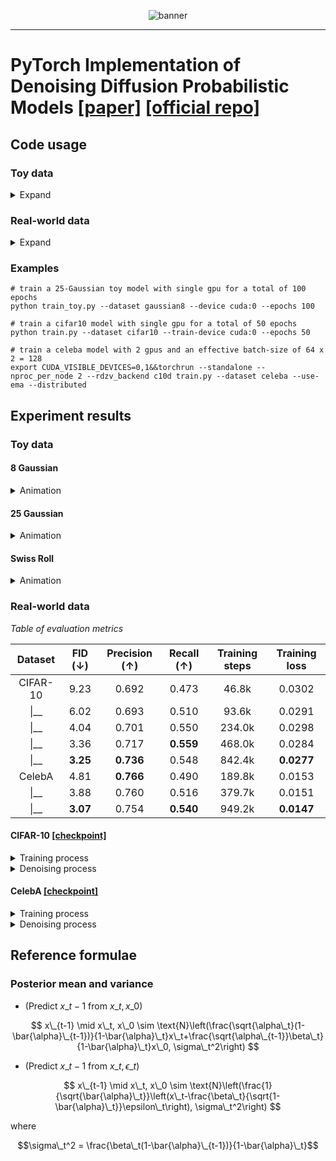 <p align="center">
<img alt="banner" src="./assets/banner.webp">
</p>

---

# PyTorch Implementation of Denoising Diffusion Probabilistic Models [[paper]](https://arxiv.org/abs/2006.11239) [[official repo]](https://github.com/hojonathanho/diffusion)

## Code usage

### Toy data

<details>
<summary>Expand</summary>
<pre><code>
usage: train_toy.py [-h] [--dataset {gaussian8,gaussian25,swissroll}]
                    [--size SIZE] [--root ROOT] [--epochs EPOCHS] [--lr LR]
                    [--beta1 BETA1] [--beta2 BETA2] [--lr-warmup LR_WARMUP]
                    [--batch-size BATCH_SIZE] [--timesteps TIMESTEPS]
                    [--beta-schedule {quad,linear,warmup10,warmup50,jsd}]
                    [--beta-start BETA_START] [--beta-end BETA_END]
                    [--model-mean-type {mean,x_0,eps}]
                    [--model-var-type {learned,fixed-small,fixed-large}]
                    [--loss-type {kl,mse}] [--image-dir IMAGE_DIR]
                    [--chkpt-dir CHKPT_DIR] [--chkpt-intv CHKPT_INTV]
                    [--eval-intv EVAL_INTV] [--seed SEED] [--resume]
                    [--device DEVICE] [--mid-features MID_FEATURES]
                    [--num-temporal-layers NUM_TEMPORAL_LAYERS]
optional arguments:
  -h, --help            show this help message and exit
  --dataset {gaussian8,gaussian25,swissroll}
  --size SIZE
  --root ROOT           root directory of datasets
  --epochs EPOCHS       total number of training epochs
  --lr LR               learning rate
  --beta1 BETA1         beta_1 in Adam
  --beta2 BETA2         beta_2 in Adam
  --lr-warmup LR_WARMUP
                        number of warming-up epochs
  --batch-size BATCH_SIZE
  --timesteps TIMESTEPS
                        number of diffusion steps
  --beta-schedule {quad,linear,warmup10,warmup50,jsd}
  --beta-start BETA_START
  --beta-end BETA_END
  --model-mean-type {mean,x_0,eps}
  --model-var-type {learned,fixed-small,fixed-large}
  --loss-type {kl,mse}
  --image-dir IMAGE_DIR
  --chkpt-dir CHKPT_DIR
  --chkpt-intv CHKPT_INTV
                        frequency of saving a checkpoint
  --eval-intv EVAL_INTV
  --seed SEED           random seed
  --resume              to resume from a checkpoint
  --device DEVICE
  --mid-features MID_FEATURES
  --num-temporal-layers NUM_TEMPORAL_LAYERS
</code></pre>
</details>

### Real-world data

<details><summary>Expand</summary>
<pre><code>
usage: train.py [-h] [--dataset {mnist,cifar10,celeba}] [--root ROOT]
                [--epochs EPOCHS] [--lr LR] [--beta1 BETA1] [--beta2 BETA2]
                [--batch-size BATCH_SIZE] [--timesteps TIMESTEPS]
                [--beta-schedule {quad,linear,warmup10,warmup50,jsd}]
                [--beta-start BETA_START] [--beta-end BETA_END]
                [--model-mean-type {mean,x_0,eps}]
                [--model-var-type {learned,fixed-small,fixed-large}]
                [--loss-type {kl,mse}] [--num-workers NUM_WORKERS]
                [--train-device TRAIN_DEVICE] [--eval-device EVAL_DEVICE]
                [--image-dir IMAGE_DIR] [--num-save-images NUM_SAVE_IMAGES]
                [--config-dir CONFIG_DIR] [--chkpt-dir CHKPT_DIR]
                [--chkpt-intv CHKPT_INTV] [--seed SEED] [--resume] [--eval]
                [--use-ema] [--ema-decay EMA_DECAY] [--distributed]
optional arguments:
  -h, --help            show this help message and exit
  --dataset {mnist,cifar10,celeba}
  --root ROOT           root directory of datasets
  --epochs EPOCHS       total number of training epochs
  --lr LR               learning rate
  --beta1 BETA1         beta_1 in Adam
  --beta2 BETA2         beta_2 in Adam
  --batch-size BATCH_SIZE
  --timesteps TIMESTEPS
                        number of diffusion steps
  --beta-schedule {quad,linear,warmup10,warmup50,jsd}
  --beta-start BETA_START
  --beta-end BETA_END
  --model-mean-type {mean,x_0,eps}
  --model-var-type {learned,fixed-small,fixed-large}
  --loss-type {kl,mse}
  --num-workers NUM_WORKERS
                        number of workers for data loading
  --train-device TRAIN_DEVICE
  --eval-device EVAL_DEVICE
  --image-dir IMAGE_DIR
  --num-save-images NUM_SAVE_IMAGES
                        number of images to generate & save
  --config-dir CONFIG_DIR
  --chkpt-dir CHKPT_DIR
  --chkpt-intv CHKPT_INTV
                        frequency of saving a checkpoint
  --seed SEED           random seed
  --resume              to resume from a checkpoint
  --eval                whether to evaluate fid during training
  --use-ema             whether to use exponential moving average
  --ema-decay EMA_DECAY
                        decay factor of ema
  --distributed         whether to use distributed training
</code></pre>
</details>

### Examples
```shell
# train a 25-Gaussian toy model with single gpu for a total of 100 epochs
python train_toy.py --dataset gaussian8 --device cuda:0 --epochs 100

# train a cifar10 model with single gpu for a total of 50 epochs
python train.py --dataset cifar10 --train-device cuda:0 --epochs 50

# train a celeba model with 2 gpus and an effective batch-size of 64 x 2 = 128
export CUDA_VISIBLE_DEVICES=0,1&&torchrun --standalone --nproc_per_node 2 --rdzv_backend c10d train.py --dataset celeba --use-ema --distributed
```

## Experiment results

### Toy data

#### 8 Gaussian

<details>
	<summary>Animation</summary>
	<p align="center"> 
		<img alt="gaussian8" src="./assets/gaussian8.webp" height=360 width=360 /> 
	</p>
</details>

#### 25 Gaussian
<details>
	<summary>Animation</summary>
	<p align="center"> 
		<img alt="gaussian25" src="./assets/gaussian25.webp" height=360 width=360 /> 
	</p>
</details>

#### Swiss Roll
<details>
	<summary>Animation</summary>
	<p align="center">
    	<img alt="swissroll" src="./assets/swissroll.webp" height=360 width=360 /> 
    </p>
</details>

### Real-world data

*Table of evaluation metrics*

|Dataset|FID (↓)|Precision (↑)|Recall (↑)|Training steps|Training loss|
|:---:|:---:|:---:|:---:|:---:|:---:|
|CIFAR-10|9.23|0.692|0.473|46.8k|0.0302|
|\|__|  6.02   |     0.693     |   0.510    |93.6k|0.0291|
|\|__|  4.04   |     0.701     |   0.550    |234.0k|0.0298|
|\|__|  3.36   |     0.717     |   **0.559**   |468.0k|0.0284|
|\|__| **3.25** | **0.736** | 0.548 |842.4k|**0.0277**|
|CelebA| 4.81 | **0.766** | 0.490 |189.8k|0.0153|
|\|__| 3.88 | 0.760 | 0.516 |379.7k|0.0151|
|\|__| **3.07** | 0.754 | **0.540** |949.2k|**0.0147**|


#### CIFAR-10 [[checkpoint]](https://github.com/tqch/ddpm-torch/releases/download/checkpoints/ddpm_cifar10_2160.pt)

<details>
	<summary>Training process</summary>
	(2160 epochs)
	<p align="center">
    	<img alt="cifar10_train_2160" src="./assets/cifar10_train_2160.webp" /> 
    </p>
</details>

<details>
	<summary>Denoising process</summary>
	<p align="center">
		<img alt="cifar10_denoise_100"src="./assets/cifar10_denoise_100.webp" /> 
	</p>
</details>

#### CelebA [[checkpoint]](https://github.com/tqch/ddpm-torch/releases/download/checkpoints/ddpm_celeba_600.pt)

<details>
	<summary>Training process</summary>
	(600 epochs)
	<p align="center">
    	<img alt="cifar10_train_100" src="./assets/celeba_train_600.webp" /> 
    </p>
</details>

<details>
	<summary>Denoising process</summary>
	<p align="center">
		<img alt="cifar10_denoise_100"src="./assets/celeba_denoise_100.webp" /> 
	</p>
</details>

## Reference formulae

### Posterior mean and variance

- (Predict $x\_{t-1}$ from $x\_t, x\_0$) 

$$ x\_{t-1} \mid x\_t, x\_0 \sim \text{N}\left(\frac{\sqrt{\alpha\_t}(1-\bar{\alpha}\_{t-1})}{1-\bar{\alpha}\_t}x\_t+\frac{\sqrt{\alpha\_{t-1}}\beta\_t}{1-\bar{\alpha}\_t}x\_0, \sigma\_t^2\right) $$

- (Predict $x\_{t-1}$ from $x\_t, \epsilon\_t$) 


$$ x\_{t-1} \mid x\_t, x\_0 \sim \text{N}\left(\frac{1}{\sqrt{\bar{\alpha}\_t}}\left(x\_t-\frac{\beta\_t}{\sqrt{1-\bar{\alpha}\_t}}\epsilon\_t\right), \sigma\_t^2\right) $$

where 

$$\sigma\_t^2 = \frac{\beta\_t(1-\bar{\alpha}\_{t-1})}{1-\bar{\alpha}\_t}$$
